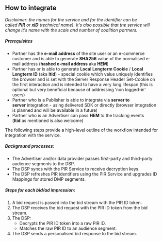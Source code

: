 
How to integrate
----------------

*Disclaimer: the names for the service and for the identifier can be called **PIR** or **xID** (technical name). It's also possible that the service will change it's name with the scale and number of coalition partners.*

##### Prerequisites

-   Partner has the **e-mail address** of the site user or an e-commerce customer and is able to generate **SHA256** value of the normalised e-mail address (**hashed e-mail address** aka **HEM**)
-   Partner has or is able to generate **Local Longterm Cookie** / **Local Longterm ID** (aka **ltid**) - special cookie which value uniquely identifies the browser and is set with the Server Response Header Set-Cookie on the first interaction and is intended to have a very long lifespan (this is optional but very beneficial because of addressing 'non logged-in' users)
-   Partner who is a Publisher is able to integrate via **server to server** integration - using delivered SDK or directly (browser integration is planned and will be available in a future) 
-   Partner who is an Advertiser can pass **HEM** to the tracking events (**ltid** as mentioned is also welcome)

The following steps provide a high-level outline of the workflow intended for integration with the service.

##### Background processes:

-   The Advertiser and/or data provider passes first-party and third-party audience segments to the DSP.
-   The DSP syncs with the PIR Service to receive decryption keys.
-   The DSP refreshes PIR identifiers using the PIR Service and upgrades ID Mappings for stored DMP segments.

##### Steps for each bid/ad impression:

1.  A bid request is passed into the bid stream with the PIR ID token.
2.  The DSP receives the bid request with the PIR ID token from the bid stream.
3.  The DSP:
    -   Decrypts the PIR ID token into a raw PIR ID.
    -   Matches the raw PIR ID to an audience segment.
4.  The DSP sends a personalised bid response to the bid stream.
